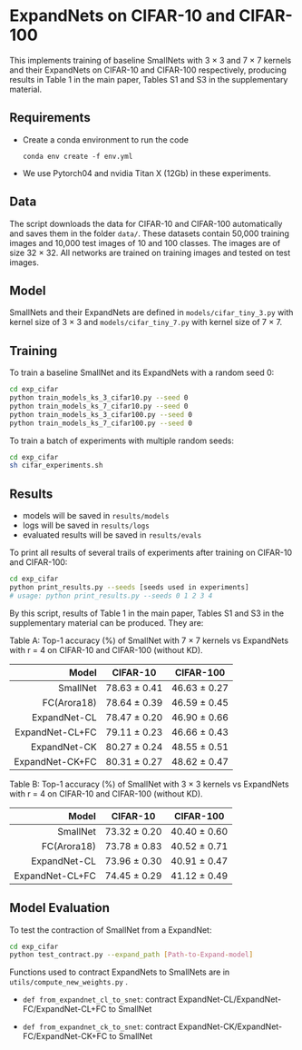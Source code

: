 # ExpandNets on CIFAR-10 and CIFAR-100

This implements training of baseline SmallNets with 3 × 3 and 7 × 7 kernels and their ExpandNets on CIFAR-10 and CIFAR-100 respectively, 
producing results in Table 1 in the main paper, Tables S1 and S3 in the supplementary material.

## Requirements 

- Create a conda environment to run the code

  `conda env create -f env.yml`
  
- We use Pytorch04 and nvidia Titan X (12Gb) in these experiments. 

## Data

The script downloads the data for CIFAR-10 and CIFAR-100 automatically and saves them in the folder `data/`. 
These datasets contain 50,000 training images and 10,000 test images of 10 and 100 classes. The images are of size 32 × 32.
All networks are trained on training images and tested on test images.

## Model
SmallNets and their ExpandNets are defined in `models/cifar_tiny_3.py` with kernel size of 3 × 3 and 
`models/cifar_tiny_7.py` with kernel size of 7 × 7.

## Training
To train a baseline SmallNet and its ExpandNets with a random seed 0:

```bash
cd exp_cifar
python train_models_ks_3_cifar10.py --seed 0
python train_models_ks_7_cifar10.py --seed 0
python train_models_ks_3_cifar100.py --seed 0
python train_models_ks_7_cifar100.py --seed 0
```

To train a batch of experiments with multiple random seeds:

```bash
cd exp_cifar
sh cifar_experiments.sh
```

## Results
- models will be saved in `results/models`
- logs will be saved in `results/logs`
- evaluated results will be saved in `results/evals`

To print all results of several trails of experiments after training on CIFAR-10 and CIFAR-100:
```bash
cd exp_cifar
python print_results.py --seeds [seeds used in experiments]
# usage: python print_results.py --seeds 0 1 2 3 4

```
By this script, results of Table 1 in the main paper, Tables S1 and S3 in the supplementary material can be produced. They are:

Table A: Top-1 accuracy (%) of SmallNet with 7 × 7 kernels vs ExpandNets with r = 4 on CIFAR-10 and CIFAR-100 (without KD).

|           Model 	|   CIFAR-10   	|   CIFAR-100  	|
|----------------:	|:------------:	|:------------:	|
|        SmallNet 	| 78.63 ± 0.41 	| 46.63 ± 0.27 	|
|     FC(Arora18) 	| 78.64 ± 0.39 	| 46.59 ± 0.45 	|
|    ExpandNet-CL 	| 78.47 ± 0.20 	| 46.90 ± 0.66 	|
| ExpandNet-CL+FC 	| 79.11 ± 0.23 	| 46.66 ± 0.43 	|
|    ExpandNet-CK 	| 80.27 ± 0.24 	| 48.55 ± 0.51 	|
| ExpandNet-CK+FC 	| 80.31 ± 0.27 	| 48.62 ± 0.47 	|

Table B: Top-1 accuracy (%) of SmallNet with 3 × 3 kernels vs ExpandNets with r = 4 on CIFAR-10 and CIFAR-100 (without KD).

|           Model 	|   CIFAR-10   	|   CIFAR-100  	|
|----------------:	|:------------:	|:------------:	|
|        SmallNet 	| 73.32 ± 0.20 	| 40.40 ± 0.60 	|
|     FC(Arora18) 	| 73.78 ± 0.83 	| 40.52 ± 0.71 	|
|    ExpandNet-CL 	| 73.96 ± 0.30 	| 40.91 ± 0.47 	|
| ExpandNet-CL+FC 	| 74.45 ± 0.29 	| 41.12 ± 0.49 	|


## Model Evaluation

To test the contraction of SmallNet from a ExpandNet: 
```bash
cd exp_cifar
python test_contract.py --expand_path [Path-to-Expand-model]
```

Functions used to contract ExpandNets to SmallNets are in `utils/compute_new_weights.py` .

- `def from_expandnet_cl_to_snet`: contract ExpandNet-CL/ExpandNet-FC/ExpandNet-CL+FC to SmallNet
    
- `def from_expandnet_ck_to_snet`: contract ExpandNet-CK/ExpandNet-FC/ExpandNet-CK+FC to SmallNet

